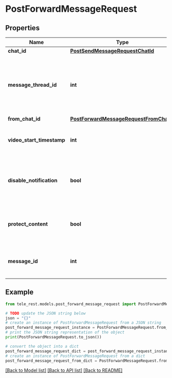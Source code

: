 # PostForwardMessageRequest


## Properties

Name | Type | Description | Notes
------------ | ------------- | ------------- | -------------
**chat_id** | [**PostSendMessageRequestChatId**](PostSendMessageRequestChatId.md) |  | 
**message_thread_id** | **int** | Unique identifier for the target message thread (topic) of the forum; for forum supergroups only | [optional] 
**from_chat_id** | [**PostForwardMessageRequestFromChatId**](PostForwardMessageRequestFromChatId.md) |  | 
**video_start_timestamp** | **int** | New start timestamp for the forwarded video in the message | [optional] 
**disable_notification** | **bool** | Sends the message [silently](https://telegram.org/blog/channels-2-0#silent-messages). Users will receive a notification with no sound. | [optional] 
**protect_content** | **bool** | Protects the contents of the forwarded message from forwarding and saving | [optional] 
**message_id** | **int** | Message identifier in the chat specified in *from\\_chat\\_id* | 

## Example

```python
from tele_rest.models.post_forward_message_request import PostForwardMessageRequest

# TODO update the JSON string below
json = "{}"
# create an instance of PostForwardMessageRequest from a JSON string
post_forward_message_request_instance = PostForwardMessageRequest.from_json(json)
# print the JSON string representation of the object
print(PostForwardMessageRequest.to_json())

# convert the object into a dict
post_forward_message_request_dict = post_forward_message_request_instance.to_dict()
# create an instance of PostForwardMessageRequest from a dict
post_forward_message_request_from_dict = PostForwardMessageRequest.from_dict(post_forward_message_request_dict)
```
[[Back to Model list]](../README.md#documentation-for-models) [[Back to API list]](../README.md#documentation-for-api-endpoints) [[Back to README]](../README.md)


